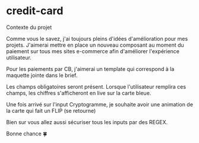 # credit-card

Contexte du projet

Comme vous le savez, j'ai toujours pleins d'idées d'amélioration pour mes projets. J'aimerai mettre en place un nouveau composant au moment du paiement sur tous mes sites e-commerce afin d'améliorer l'expérience utilisateur.

Pour les paiements par CB, j'aimerai un template qui correspond à la maquette jointe dans le brief.

Les champs obligatoires seront présent. Lorsque l'utilisateur remplira ces champs, les chiffres s'afficheront en live sur la carte bleue.

Une fois arrivé sur l'input Cryptogramme, je souhaite avoir une animation de la carte qui fait un FLIP (se retourne)

Bien sur vous allez aussi sécuriser tous les inputs par des REGEX.

Bonne chance 🍀

